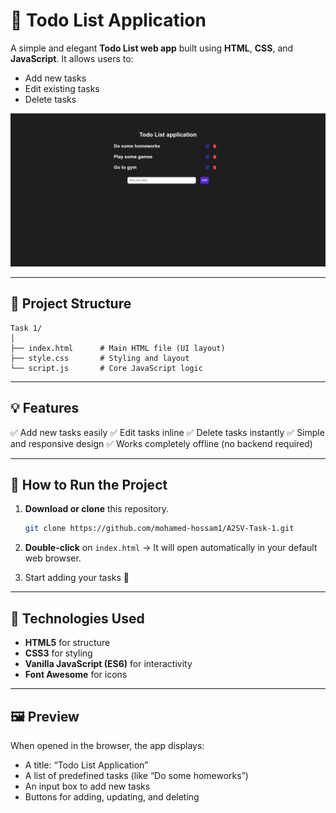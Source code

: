 # 📝 Todo List Application

A simple and elegant **Todo List web app** built using **HTML**, **CSS**, and **JavaScript**.
It allows users to:

* Add new tasks
* Edit existing tasks
* Delete tasks

![App Demo](./demo.gif)

---

## 🚀 Project Structure

```
Task 1/
│
├── index.html      # Main HTML file (UI layout)
├── style.css       # Styling and layout
└── script.js       # Core JavaScript logic
```

---

## 💡 Features

✅ Add new tasks easily
✅ Edit tasks inline
✅ Delete tasks instantly
✅ Simple and responsive design
✅ Works completely offline (no backend required)

---

## 🧬 How to Run the Project

1. **Download or clone** this repository.

   ```bash
   git clone https://github.com/mohamed-hossam1/A2SV-Task-1.git
   ```

2. **Double-click** on `index.html`
   → It will open automatically in your default web browser.

3. Start adding your tasks 🌟

---

## 🧠 Technologies Used

* **HTML5** for structure
* **CSS3** for styling
* **Vanilla JavaScript (ES6)** for interactivity
* **Font Awesome** for icons

---

## 🖼️ Preview

When opened in the browser, the app displays:

* A title: “Todo List Application”
* A list of predefined tasks (like “Do some homeworks”)
* An input box to add new tasks
* Buttons for adding, updating, and deleting
